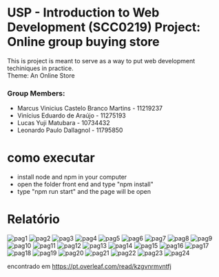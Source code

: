 # USP - Introduction to Web Development (SCC0219) Project: Online group buying store

This is project is meant to serve as a way to put web development techiniques in practice. \
Theme: An Online Store

### Group Members: 

- Marcus Vinicius Castelo Branco Martins - 11219237
- Vinícius Eduardo de Araújo - 11275193
- Lucas Yuji Matubara	- 10734432
- Leonardo Paulo Dallagnol - 11795850

# como executar
- install node and npm in your computer
- open the folder front end and type "npm install"
- type "npm run start" and the page will be open

# Relatório
![pag1](img-readme/Descricao-01.png)
![pag2](img-readme/Descricao-02.png)
![pag3](img-readme/Descricao-03.png)
![pag4](img-readme/Descricao-04.png)
![pag5](img-readme/Descricao-05.png)
![pag6](img-readme/Descricao-06.png)
![pag7](img-readme/Descricao-07.png)
![pag8](img-readme/Descricao-08.png)
![pag9](img-readme/Descricao-09.png)
![pag10](img-readme/Descricao-10.png)
![pag11](img-readme/Descricao-11.png)
![pag12](img-readme/Descricao-12.png)
![pag13](img-readme/Descricao-13.png)
![pag14](img-readme/Descricao-14.png)
![pag15](img-readme/Descricao-15.png)
![pag16](img-readme/Descricao-16.png)
![pag17](img-readme/Descricao-17.png)
![pag18](img-readme/Descricao-18.png)
![pag19](img-readme/Descricao-19.png)
![pag20](img-readme/Descricao-20.png)
![pag21](img-readme/Descricao-21.png)
![pag22](img-readme/Descricao-22.png)
![pag23](img-readme/Descricao-23.png)
![pag24](img-readme/Descricao-24.png)

encontrado em https://pt.overleaf.com/read/kzgvnrmvntfj